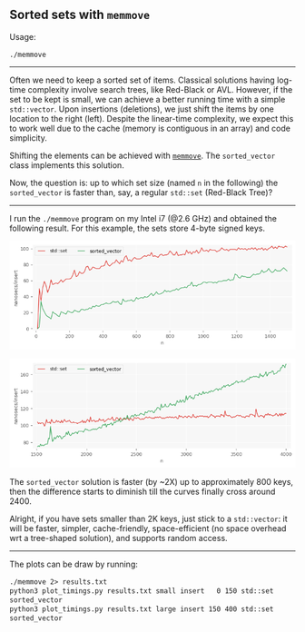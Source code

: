 Sorted sets with `memmove`
-

Usage:

    ./memmove

-------------

Often we need to keep a sorted set of items. Classical solutions having log-time
complexity involve search trees, like Red-Black or AVL.
However, if the set to be kept is small, we can achieve a better running time
with a simple `std::vector`. Upon insertions (deletions), we just shift the items
by one location to the right (left). Despite the linear-time complexity,
we expect this to work well due to the cache (memory is contiguous in an array)
and code simplicity.

Shifting the elements can be achieved with [`memmove`](http://www.cplusplus.com/reference/cstring/memmove/).
The `sorted_vector` class implements this solution. 

Now, the question is: up to which set size (named `n` in the following)
the `sorted_vector` is faster than,
say, a regular `std::set` (Red-Black Tree)?

-------------

I run the `./memmove` program on my Intel i7 (@2.6 GHz) and obtained the following
result. For this example, the sets store 4-byte signed keys.

![](results/test_small.png)

![](results/test_large.png)

<!--![](results/test_small.pdf)

![](results/test_large.pdf)-->

<!--<object data="results/test_small.pdf" type="application/pdf" width="100%" height="300px">
    <embed src="results/test_small.pdf">
    </embed>
</object>

<object data="results/test_large.pdf" type="application/pdf" width="100%" height="300px">
    <embed src="results/test_large.pdf">
    </embed>
</object>-->

The `sorted_vector` solution is faster (by ~2X) up to approximately 800 keys, then
the difference starts to diminish till the curves finally cross around 2400.

Alright, if you have sets smaller than 2K keys, just stick to a `std::vector`:
it will be faster, simpler, cache-friendly, space-efficient (no space overhead wrt
a tree-shaped solution), and supports random access.

-------------

The plots can be draw by running:

	./memmove 2> results.txt
	python3 plot_timings.py results.txt small insert   0 150 std::set sorted_vector
	python3 plot_timings.py results.txt large insert 150 400 std::set sorted_vector
